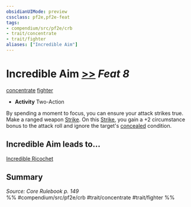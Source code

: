 ```yaml
---
obsidianUIMode: preview
cssclass: pf2e,pf2e-feat
tags:
- compendium/src/pf2e/crb
- trait/concentrate
- trait/fighter
aliases: ["Incredible Aim"]
---
```

# Incredible Aim  [>>](rules/core-rulebook/chapter-9-playing-the-game.md#Actions "Two-Action") *Feat 8*  
[concentrate](rules/traits/concentrate.md)  [fighter](rules/traits/fighter.md)  

- **Activity** Two-Action

By spending a moment to focus, you can ensure your attack strikes true. Make a ranged weapon [Strike](rules/actions/strike.md). On this [Strike](rules/actions/strike.md), you gain a +2 circumstance bonus to the attack roll and ignore the target's [concealed](rules/conditions.md#Concealed) condition.

## Incredible Aim leads to...

[Incredible Ricochet](compendium/feats/incredible-ricochet.md)

## Summary

*Source: Core Rulebook p. 149*  
%% #compendium/src/pf2e/crb #trait/concentrate #trait/fighter %%